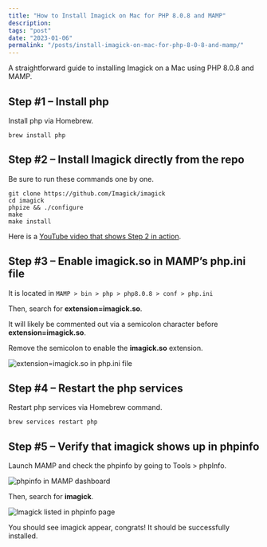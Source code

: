 ```yaml
---
title: "How to Install Imagick on Mac for PHP 8.0.8 and MAMP"
description:
tags: "post"
date: "2023-01-06"
permalink: "/posts/install-imagick-on-mac-for-php-8-0-8-and-mamp/"
---
```


A straightforward guide to installing Imagick on a Mac using PHP 8.0.8 and MAMP.

## Step #1 – Install php

Install php via Homebrew.

```
brew install php
```

## Step #2 – Install Imagick directly from the repo

Be sure to run these commands one by one.

```
git clone https://github.com/Imagick/imagick
cd imagick
phpize && ./configure
make
make install
```

Here is a [YouTube video that shows Step 2 in action](https://www.youtube.com/watch?v=W2kfP9XwiNs).

## Step #3 – Enable imagick.so in MAMP’s php.ini file

It is located in `MAMP > bin > php > php8.0.8 > conf > php.ini`

Then, search for **extension=imagick.so**.

It will likely be commented out via a semicolon character before **extension=imagick.so**.

Remove the semicolon to enable the **imagick.so** extension.

![extension=imagick.so in php.ini file](/posts/2023/img/extensionimagick.png)

## Step #4 – Restart the php services

Restart php services via Homebrew command.

```
brew services restart php
```

## Step #5 – Verify that imagick shows up in phpinfo

Launch MAMP and check the phpinfo by going to Tools > phpInfo.

![phpinfo in MAMP dashboard](/posts/2023/img/phpinfo-in-mamp.png)

Then, search for **imagick**.

![Imagick listed in phpinfo page](/posts/2023/img/imagick-phpinfo.png)

You should see imagick appear, congrats! It should be successfully installed.
